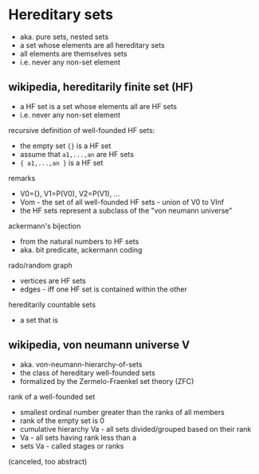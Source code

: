 
<!-- ======================================================================= -->
# Hereditary sets

* aka. pure sets, nested sets
* a set whose elements are all hereditary sets
* all elements are themselves sets
* i.e. never any non-set element

<!-- ======================================================================= -->
## wikipedia, hereditarily finite set (HF)

* a HF set is a set whose elements all are HF sets
* i.e. never any non-set element

recursive definition of well-founded HF sets:

* the empty set `{}` is a HF set
* assume that `a1,...,an` are HF sets
* `{ a1,...,an }` is a HF set

remarks

* V0={}, V1=P(V0), V2=P(V1), ...
* Vom - the set of all well-founded HF sets - union of V0 to VInf
* the HF sets represent a subclass of the "von neumann universe"

ackermann's bijection

* from the natural numbers to HF sets
* aka. bit predicate, ackermann coding

rado/random graph

* vertices are HF sets
* edges - iff one HF set is contained within the other

hereditarily countable sets

* a set that is 

<!-- ======================================================================= -->
## wikipedia, von neumann universe V

* aka. von-neumann-hierarchy-of-sets
* the class of hereditary well-founded sets
* formalized by the Zermelo-Fraenkel set theory (ZFC)

rank of a well-founded set

* smallest ordinal number greater than the ranks of all members
* rank of the empty set is 0
* cumulative hierarchy Va - all sets divided/grouped based on their rank
* Va - all sets having rank less than a
* sets Va - called stages or ranks

(canceled, too abstract)
